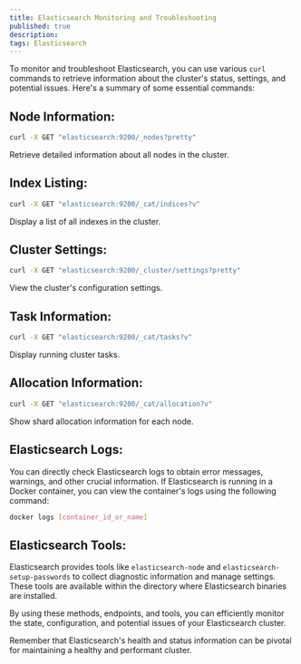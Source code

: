 ```yaml
---
title: Elasticsearch Monitoring and Troubleshooting
published: true
description: 
tags: Elasticsearch
---
```


To monitor and troubleshoot Elasticsearch, you can use various `curl` commands to retrieve information about the cluster's status, settings, and potential issues. Here's a summary of some essential commands:

## Node Information:
```bash
curl -X GET "elasticsearch:9200/_nodes?pretty"
```
Retrieve detailed information about all nodes in the cluster.

## Index Listing:
```bash
curl -X GET "elasticsearch:9200/_cat/indices?v"
```
Display a list of all indexes in the cluster.

## Cluster Settings:
```bash
curl -X GET "elasticsearch:9200/_cluster/settings?pretty"
```
View the cluster's configuration settings.

## Task Information:
```bash
curl -X GET "elasticsearch:9200/_cat/tasks?v"
```
Display running cluster tasks.

## Allocation Information:
```bash
curl -X GET "elasticsearch:9200/_cat/allocation?v"
```
Show shard allocation information for each node.

## Elasticsearch Logs:
You can directly check Elasticsearch logs to obtain error messages, warnings, and other crucial information. If Elasticsearch is running in a Docker container, you can view the container's logs using the following command:
```bash
docker logs [container_id_or_name]
```

## Elasticsearch Tools:
Elasticsearch provides tools like `elasticsearch-node` and `elasticsearch-setup-passwords` to collect diagnostic information and manage settings. These tools are available within the directory where Elasticsearch binaries are installed.

By using these methods, endpoints, and tools, you can efficiently monitor the state, configuration, and potential issues of your Elasticsearch cluster.

Remember that Elasticsearch's health and status information can be pivotal for maintaining a healthy and performant cluster.